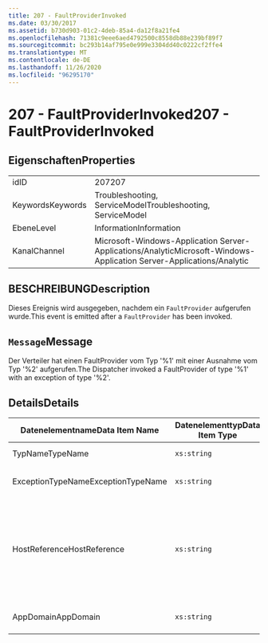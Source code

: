 ```yaml
---
title: 207 - FaultProviderInvoked
ms.date: 03/30/2017
ms.assetid: b730d903-01c2-4deb-85a4-da12f8a21fe4
ms.openlocfilehash: 71381c9eee6aed4792500c8558db88e239bf89f7
ms.sourcegitcommit: bc293b14af795e0e999e3304dd40c0222cf2ffe4
ms.translationtype: MT
ms.contentlocale: de-DE
ms.lasthandoff: 11/26/2020
ms.locfileid: "96295170"
---
```

# <a name="207---faultproviderinvoked"></a><span data-ttu-id="11ceb-102">207 - FaultProviderInvoked</span><span class="sxs-lookup"><span data-stu-id="11ceb-102">207 - FaultProviderInvoked</span></span>

## <a name="properties"></a><span data-ttu-id="11ceb-103">Eigenschaften</span><span class="sxs-lookup"><span data-stu-id="11ceb-103">Properties</span></span>  
  
|||  
|-|-|  
|<span data-ttu-id="11ceb-104">id</span><span class="sxs-lookup"><span data-stu-id="11ceb-104">ID</span></span>|<span data-ttu-id="11ceb-105">207</span><span class="sxs-lookup"><span data-stu-id="11ceb-105">207</span></span>|  
|<span data-ttu-id="11ceb-106">Keywords</span><span class="sxs-lookup"><span data-stu-id="11ceb-106">Keywords</span></span>|<span data-ttu-id="11ceb-107">Troubleshooting, ServiceModel</span><span class="sxs-lookup"><span data-stu-id="11ceb-107">Troubleshooting, ServiceModel</span></span>|  
|<span data-ttu-id="11ceb-108">Ebene</span><span class="sxs-lookup"><span data-stu-id="11ceb-108">Level</span></span>|<span data-ttu-id="11ceb-109">Information</span><span class="sxs-lookup"><span data-stu-id="11ceb-109">Information</span></span>|  
|<span data-ttu-id="11ceb-110">Kanal</span><span class="sxs-lookup"><span data-stu-id="11ceb-110">Channel</span></span>|<span data-ttu-id="11ceb-111">Microsoft-Windows-Application Server-Applications/Analytic</span><span class="sxs-lookup"><span data-stu-id="11ceb-111">Microsoft-Windows-Application Server-Applications/Analytic</span></span>|  
  
## <a name="description"></a><span data-ttu-id="11ceb-112">BESCHREIBUNG</span><span class="sxs-lookup"><span data-stu-id="11ceb-112">Description</span></span>  

 <span data-ttu-id="11ceb-113">Dieses Ereignis wird ausgegeben, nachdem ein `FaultProvider` aufgerufen wurde.</span><span class="sxs-lookup"><span data-stu-id="11ceb-113">This event is emitted after a `FaultProvider` has been invoked.</span></span>  
  
## <a name="message"></a><span data-ttu-id="11ceb-114">`Message`</span><span class="sxs-lookup"><span data-stu-id="11ceb-114">Message</span></span>  

 <span data-ttu-id="11ceb-115">Der Verteiler hat einen FaultProvider vom Typ '%1' mit einer Ausnahme vom Typ '%2' aufgerufen.</span><span class="sxs-lookup"><span data-stu-id="11ceb-115">The Dispatcher invoked a FaultProvider of type '%1' with an exception of type '%2'.</span></span>  
  
## <a name="details"></a><span data-ttu-id="11ceb-116">Details</span><span class="sxs-lookup"><span data-stu-id="11ceb-116">Details</span></span>  
  
|<span data-ttu-id="11ceb-117">Datenelementname</span><span class="sxs-lookup"><span data-stu-id="11ceb-117">Data Item Name</span></span>|<span data-ttu-id="11ceb-118">Datenelementtyp</span><span class="sxs-lookup"><span data-stu-id="11ceb-118">Data Item Type</span></span>|<span data-ttu-id="11ceb-119">BESCHREIBUNG</span><span class="sxs-lookup"><span data-stu-id="11ceb-119">Description</span></span>|  
|--------------------|--------------------|-----------------|  
|<span data-ttu-id="11ceb-120">TypName</span><span class="sxs-lookup"><span data-stu-id="11ceb-120">TypeName</span></span>|`xs:string`|<span data-ttu-id="11ceb-121">Der CLR-FullName des aufgerufenen `FaultProvider`-Typs.</span><span class="sxs-lookup"><span data-stu-id="11ceb-121">The CLR FullName of the type of the invoked `FaultProvider`.</span></span>|  
|<span data-ttu-id="11ceb-122">ExceptionTypeName</span><span class="sxs-lookup"><span data-stu-id="11ceb-122">ExceptionTypeName</span></span>|`xs:string`|<span data-ttu-id="11ceb-123">Der CLR-FullName der Ausnahme, die der `FaultProvider` verarbeitet hat.</span><span class="sxs-lookup"><span data-stu-id="11ceb-123">The CLR FullName of the exception that the `FaultProvider` has operated on.</span></span>|  
|<span data-ttu-id="11ceb-124">HostReference</span><span class="sxs-lookup"><span data-stu-id="11ceb-124">HostReference</span></span>|`xs:string`|<span data-ttu-id="11ceb-125">Für im Internet gehostete Dienste identifiziert dieses Feld den Dienst in der Webhierarchie eindeutig.</span><span class="sxs-lookup"><span data-stu-id="11ceb-125">For Web-hosted services, this field uniquely identifies the service in the Web hierarchy.</span></span> <span data-ttu-id="11ceb-126">Sein Format ist als "Website Name Anwendungspfad für virtuelle Computer&#124;virtuellen Dienst Pfad&#124;Dienst Name '" definiert.</span><span class="sxs-lookup"><span data-stu-id="11ceb-126">Its format is defined as 'Web Site Name Application Virtual Path&#124;Service Virtual Path&#124;ServiceName'.</span></span> <span data-ttu-id="11ceb-127">Beispiel: "Default Web Site/calculatorapplication&#124;/CalculatorService.svc&#124;CalculatorService '.</span><span class="sxs-lookup"><span data-stu-id="11ceb-127">Example: 'Default Web Site/CalculatorApplication&#124;/CalculatorService.svc&#124;CalculatorService'.</span></span>|  
|<span data-ttu-id="11ceb-128">AppDomain</span><span class="sxs-lookup"><span data-stu-id="11ceb-128">AppDomain</span></span>|`xs:string`|<span data-ttu-id="11ceb-129">Die von AppDomain.CurrentDomain.FriendlyName zurückgegebene Zeichenfolge.</span><span class="sxs-lookup"><span data-stu-id="11ceb-129">The string returned by AppDomain.CurrentDomain.FriendlyName.</span></span>|
